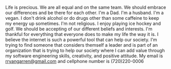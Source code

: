 Life is precious.  We are all equal and on the same team.  We should embrace our differences and be there for each other.  I'm a Dad.  I'm a husband.  I'm a vegan.  I don't drink alcohol or do drugs other than some caffeine to keep my energy up sometimes.  I'm not religious.  I enjoy playing ice hockey and golf.  We should be accepting of our different beliefs and interests.  I'm thankful for everything that everyone does to make my life the way it is.  I believe the internet is such a powerful tool that can help our society.  I'm trying to find someone that considers themself a leader and is part of an organization that is trying to help our society where I can add value through my software engineering skills, creativity, and positive attitude. 
My email is rryangarren@gmail.com and cellphone number is (720)220-0006 

<!---
RRG38/RRG38 is a ✨ special ✨ repository because its `README.md` (this file) appears on your GitHub profile.
You can click the Preview link to take a look at your changes.
--->
